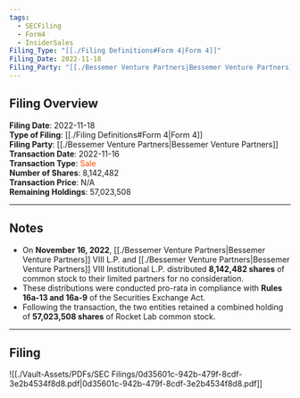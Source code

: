 ```yaml
---
tags:
  - SECFiling
  - Form4
  - InsiderSales
Filing_Type: "[[./Filing Definitions#Form 4|Form 4]]"
Filing_Date: 2022-11-18
Filing_Party: "[[./Bessemer Venture Partners|Bessemer Venture Partners]]"
---
```


## Filing Overview

**Filing Date**: 2022-11-18  
**Type of Filing**: [[./Filing Definitions#Form 4|Form 4]]  
**Filing Party**: [[./Bessemer Venture Partners|Bessemer Venture Partners]]  
**Transaction Date**: 2022-11-16  
**Transaction Type**: <span style="color:orangered">Sale</span>  
**Number of Shares**: 8,142,482  
**Transaction Price**: N/A  
**Remaining Holdings**: 57,023,508  

---

## Notes

- On **November 16, 2022**, [[./Bessemer Venture Partners|Bessemer Venture Partners]] VIII L.P. and [[./Bessemer Venture Partners|Bessemer Venture Partners]] VIII Institutional L.P. distributed **8,142,482 shares** of common stock to their limited partners for no consideration.
- These distributions were conducted pro-rata in compliance with **Rules 16a-13 and 16a-9** of the Securities Exchange Act.
- Following the transaction, the two entities retained a combined holding of **57,023,508 shares** of Rocket Lab common stock.

---

## Filing

![[./Vault-Assets/PDFs/SEC Filings/0d35601c-942b-479f-8cdf-3e2b4534f8d8.pdf|0d35601c-942b-479f-8cdf-3e2b4534f8d8.pdf]]
